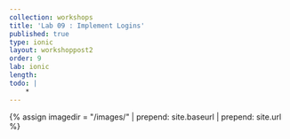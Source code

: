 ```yaml
---
collection: workshops
title: 'Lab 09 : Implement Logins'
published: true
type: ionic
layout: workshoppost2
order: 9
lab: ionic
length: 
todo: |
    * 
---
```


{% assign imagedir = "/images/" | prepend: site.baseurl | prepend: site.url %}


